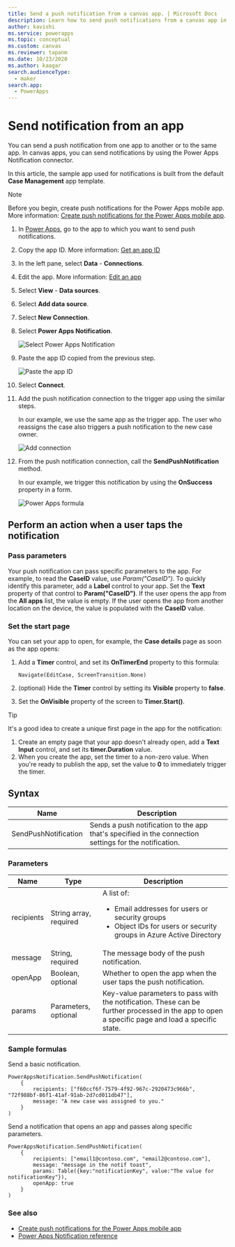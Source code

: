 ```yaml
---
title: Send a push notification from a canvas app. | Microsoft Docs
description: Learn how to send push notifications from a canvas app in Power Apps.
author: kavishi
ms.service: powerapps
ms.topic: conceptual
ms.custom: canvas
ms.reviewer: tapanm
ms.date: 10/23/2020
ms.author: kaagar
search.audienceType: 
  - maker
search.app: 
  - PowerApps
---
```

# Send notification from an app

You can send a push notification from one app to another or to the same app. In canvas apps, you can send notifications by using the Power Apps Notification connector.

In this article, the sample app used for notifications is built from the default **Case Management** app template.

> [!NOTE]
> Before you begin, create push notifications for the Power Apps mobile app. More information: [Create push notifications for the Power Apps mobile app](../../mobile/power-apps-mobile-notification).

1. In [Power Apps](https://make.powerapps.com?utm_source=padocs&utm_medium=linkinadoc&utm_campaign=referralsfromdoc), go to the app to which you want to send push notifications.

1. Copy the app ID. More information: [Get an app ID](get-sessionid.md#get-an-app-id)

1. In the left pane, select **Data** - **Connections**.

1. Edit the app. More information: [Edit an app](edit-app.md)

1. Select **View** - **Data sources**.

1. Select **Add data source**.

1. Select **New Connection**.

1. Select **Power Apps Notification**.

    ![Select Power Apps Notification](./media/add-notifications/select-powerapps-notification.png "Select Power Apps Notification")

1. Paste the app ID copied from the previous step.

    ![Paste the app ID](./media/add-notifications/paste-app-id.png "Paste the app ID")

1. Select **Connect**.

1. Add the push notification connection to the trigger app using the similar steps.

    In our example, we use the same app as the trigger app. The user who reassigns the case also triggers a push notification to the new case owner.

    ![Add connection](./media/add-notifications/add-connection.png)

1. From the push notification connection, call the **SendPushNotification** method.

    In our example, we trigger this notification by using the **OnSuccess** property in a form.

    ![Power Apps formula](./media/add-notifications/powerapps-function.png)

## Perform an action when a user taps the notification

### Pass parameters

Your push notification can pass specific parameters to the app. For example, to read the **CaseID** value, use *Param("CaseID")*. To quickly identify this parameter, add a **Label** control to your app. Set the **Text** property of that control to **Param("CaseID")**. If the user opens the app from the **All apps** list, the value is empty. If the user opens the app from another location on the device, the value is populated with the **CaseID** value.

### Set the start page

You can set your app to open, for example, the **Case details** page as soon as the app opens:

1. Add a **Timer** control, and set its **OnTimerEnd** property to this formula:

    `Navigate(EditCase, ScreenTransition.None)`

1. (optional) Hide the **Timer** control by setting its **Visible** property to **false**.

1. Set the **OnVisible** property of the screen to **Timer.Start()**.

> [!TIP]
> It's a good idea to create a unique first page in the app for the notification:
> 
> 1. Create an empty page that your app doesn't already open, add a **Text Input** control, and set its **timer.Duration** value.
> 2. When you create the app, set the timer to a non-zero value. When you're ready to publish the app, set the value to **0** to immediately trigger the timer.

## Syntax

| Name | Description |
| --- | --- |
| SendPushNotification |Sends a push notification to the app that's specified in the connection settings for the notification. |

### Parameters

| Name | Type | Description |
| --- | --- | --- |
| recipients |String array, required |A list of: <ul> <li>Email addresses for users or security groups</li> <li>Object IDs for users or security groups in Azure Active Directory</li></ul> |
| message |String, required |The message body of the push notification. |
| openApp |Boolean, optional |Whether to open the app when the user taps the push notification. |
| params |Parameters, optional |Key-value parameters to pass with the notification. These can be further processed in the app to open a specific page and load a specific state. |

### Sample formulas
Send a basic notification.

```powerapps-dot
PowerAppsNotification.SendPushNotification(
	{
		recipients: ["f60ccf6f-7579-4f92-967c-2920473c966b", "72f988bf-86f1-41af-91ab-2d7cd011db47"],
		message: "A new case was assigned to you."
	}
)
```

Send a notification that opens an app and passes along specific parameters.

```powerapps-dot
PowerAppsNotification.SendPushNotification(
	{
		recipients: ["email1@contoso.com", "email2@contoso.com"],
		message: "message in the notif toast",
		params: Table({key:"notificationKey", value:"The value for notificationKey"}),
		openApp: true
 	}
)
```

### See also

- [Create push notifications for the Power Apps mobile app](../../mobile/power-apps-mobile-notification)
- [Power Apps Notification reference](https://docs.microsoft.com/connectors/powerappsnotification/)
